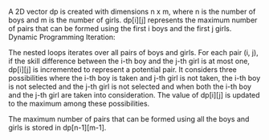 A 2D vector dp is created with dimensions n x m, where n is the number of boys and m is the number of girls.
dp[i][j] represents the maximum number of pairs that can be formed using the first i boys and the first j girls.
Dynamic Programming Iteration:

The nested loops iterates over all pairs of boys and girls.
For each pair (i, j), if the skill difference between the i-th boy and the j-th girl is at most one, dp[i][j] is incremented to represent a potential pair.
It considers three possibilities where the i-th boy is taken and j-th girl is not taken,
the i-th boy is not selected and the j-th girl is not selected and
when both the i-th boy and the j-th girl are taken into consideration.
The value of dp[i][j] is updated to the maximum among these possibilities.

The maximum number of pairs that can be formed using all the boys and girls is stored in dp[n-1][m-1].
